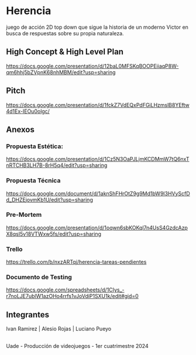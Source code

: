 # Herencia
juego de acción 2D top down que sigue la historia de un moderno Victor en busca de respuestas sobre su propia naturaleza.

## High Concept & High Level Plan
https://docs.google.com/presentation/d/12baL0MFSKqBOOPEiiaqP8W-qm6hhj5bZVpnK68nhMBM/edit?usp=sharing

## Pitch
https://docs.google.com/presentation/d/1fckZ7VdEQxPdFGiLHzmslB8YEftw4d1Ex-IEOu0olgc/

## Anexos
### Propuesta Estética:
https://docs.google.com/presentation/d/1Cz5N3OaPJLjmKCDMmW7tQ6nxTnRTCHB3LH7B-8rH5q4/edit?usp=sharing
### Propuesta Técnica
https://docs.google.com/document/d/1aknShFHrOtZ9g9Md1bW9l3HVyScfDd_DHZEjovmKb1U/edit?usp=sharing
### Pre-Mortem
https://docs.google.com/presentation/d/1oqwn6sbKOKql7n4UsS4GzdcAzpX8qsI5v18VTWxw5fs/edit?usp=sharing
### Trello
https://trello.com/b/nxzARTqj/herencia-tareas-pendientes
### Documento de Testing
https://docs.google.com/spreadsheets/d/1CIys_-r7noLJE7ublW1azOHo4rrfs1vJoVdiP1SXU1k/edit#gid=0

## Integrantes
Ivan Ramirez | Alesio Rojas | Luciano Pueyo

##
Uade - Producción de videojuegos - 1er cuatrimestre 2024
